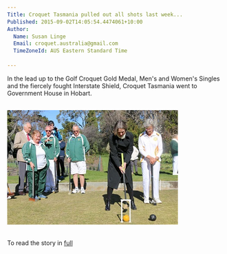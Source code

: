 ```yaml
---
Title: Croquet Tasmania pulled out all shots last week...
Published: 2015-09-02T14:05:54.4474061+10:00
Author:
  Name: Susan Linge
  Email: croquet.australia@gmail.com
  TimeZoneId: AUS Eastern Standard Time

---
```

In the lead up to the Golf Croquet Gold Medal, Men's and Women's Singles and the fiercely fought Interstate Shield, Croquet Tasmania went to Government House in Hobart.











 <br/> <img src="/croquet-with-governor-of-tasmania.jpg" alt="Tasmania's Team with the Governor of Tasmania, Her Excellency, Professor Kate Warner, AM"/>



<br/> To read the story in [full](http://www.abc.net.au/news/2015-08-26/golf-croquet-national-championships-in-tasmania/6726462)
